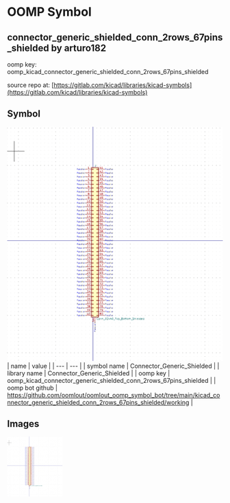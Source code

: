 # OOMP Symbol  
## connector_generic_shielded_conn_2rows_67pins_shielded  by arturo182  
  
oomp key: oomp_kicad_connector_generic_shielded_conn_2rows_67pins_shielded  
  
source repo at: [https://gitlab.com/kicad/libraries/kicad-symbols](https://gitlab.com/kicad/libraries/kicad-symbols)  
## Symbol  
  
[![working.png](working_600.png)](working.png)  
| name | value | 
| --- | --- | 
| symbol name | Connector_Generic_Shielded | 
| library name | Connector_Generic_Shielded | 
| oomp key | oomp_kicad_connector_generic_shielded_conn_2rows_67pins_shielded | 
| oomp bot github | https://github.com/oomlout/oomlout_oomp_symbol_bot/tree/main/kicad_connector_generic_shielded_conn_2rows_67pins_shielded/working | 
## Images  
  
[![working.png](working_140.png)](working.png)  

